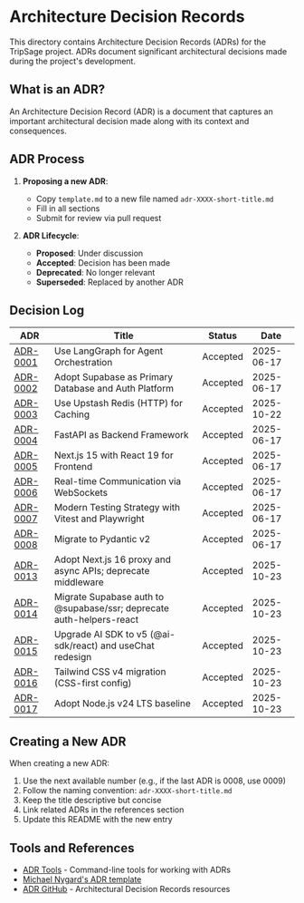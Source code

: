 # Architecture Decision Records

This directory contains Architecture Decision Records (ADRs) for the TripSage project. ADRs document significant architectural decisions made during the project's development.

## What is an ADR?

An Architecture Decision Record (ADR) is a document that captures an important architectural decision made along with its context and consequences.

## ADR Process

1. **Proposing a new ADR**:
   - Copy `template.md` to a new file named `adr-XXXX-short-title.md`
   - Fill in all sections
   - Submit for review via pull request

2. **ADR Lifecycle**:
   - **Proposed**: Under discussion
   - **Accepted**: Decision has been made
   - **Deprecated**: No longer relevant
   - **Superseded**: Replaced by another ADR

## Decision Log

| ADR | Title | Status | Date |
|-----|-------|--------|------|
| [ADR-0001](adr-0001-langgraph-orchestration.md) | Use LangGraph for Agent Orchestration | Accepted | 2025-06-17 |
| [ADR-0002](adr-0002-supabase-platform.md) | Adopt Supabase as Primary Database and Auth Platform | Accepted | 2025-06-17 |
| [ADR-0003](adr-0003-upstash-redis.md) | Use Upstash Redis (HTTP) for Caching | Accepted | 2025-10-22 |
| [ADR-0004](adr-0004-fastapi-backend.md) | FastAPI as Backend Framework | Accepted | 2025-06-17 |
| [ADR-0005](adr-0005-nextjs-react19.md) | Next.js 15 with React 19 for Frontend | Accepted | 2025-06-17 |
| [ADR-0006](adr-0006-websocket-architecture.md) | Real-time Communication via WebSockets | Accepted | 2025-06-17 |
| [ADR-0007](adr-0007-testing-strategy.md) | Modern Testing Strategy with Vitest and Playwright | Accepted | 2025-06-17 |
| [ADR-0008](adr-0008-pydantic-v2-migration.md) | Migrate to Pydantic v2 | Accepted | 2025-06-17 |
| [ADR-0013](adr-0013-adopt-next-js-16-proxy-and-async-apis-deprecate-middleware.md) | Adopt Next.js 16 proxy and async APIs; deprecate middleware | Accepted | 2025-10-23 |
| [ADR-0014](adr-0014-migrate-supabase-auth-to-supabase-ssr-and-deprecate-auth-helpers-react.md) | Migrate Supabase auth to @supabase/ssr; deprecate auth-helpers-react | Accepted | 2025-10-23 |
| [ADR-0015](adr-0015-upgrade-ai-sdk-to-v5-ai-sdk-react-and-usechat-redesign.md) | Upgrade AI SDK to v5 (@ai-sdk/react) and useChat redesign | Accepted | 2025-10-23 |
| [ADR-0016](adr-0016-tailwind-css-v4-migration-css-first-config.md) | Tailwind CSS v4 migration (CSS-first config) | Accepted | 2025-10-23 |
| [ADR-0017](adr-0017-adopt-node-js-v24-lts-baseline.md) | Adopt Node.js v24 LTS baseline | Accepted | 2025-10-23 |

## Creating a New ADR

When creating a new ADR:

1. Use the next available number (e.g., if the last ADR is 0008, use 0009)
2. Follow the naming convention: `adr-XXXX-short-title.md`
3. Keep the title descriptive but concise
4. Link related ADRs in the references section
5. Update this README with the new entry

## Tools and References

- [ADR Tools](https://github.com/npryce/adr-tools) - Command-line tools for working with ADRs
- [Michael Nygard's ADR template](https://github.com/joelparkerhenderson/architecture-decision-record/blob/main/templates/decision-record-template-by-michael-nygard/index.md)
- [ADR GitHub](https://adr.github.io/) - Architectural Decision Records resources
